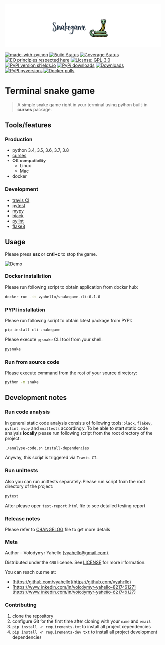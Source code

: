 ![Screenshot](media/logo.png)

[![made-with-python](https://img.shields.io/badge/Made%20with-Python-1f425f.svg)](https://www.python.org/)
[![Build Status](https://app.travis-ci.com/vyahello/snakegame-cli.svg?branch=master)](https://app.travis-ci.com/github/vyahello/snakegame-cli)
[![Coverage Status](https://img.shields.io/badge/coverage-56%25-orange)](https://img.shields.io/badge/coverage-56%25-orange)
[![EO principles respected here](https://www.elegantobjects.org/badge.svg)](https://www.elegantobjects.org)
[![License: GPL-3.0](https://img.shields.io/github/license/vyahello/snakegame-cli)](LICENSE.md)
[![PyPI version shields.io](https://img.shields.io/pypi/v/cli-snakegame.svg)](https://pypi.python.org/pypi/cli-snakegame/)
[![PyPi downloads](https://img.shields.io/pypi/dm/cli-snakegame.svg)](https://pypi.python.org/pypi/cli-snakegame)
[![Downloads](https://pepy.tech/badge/cli-snakegame)](https://pepy.tech/project/cli-snakegame)
[![PyPI pyversions](https://img.shields.io/pypi/pyversions/cli-snakegame.svg)](https://pypi.python.org/pypi/cli-snakegame/)
[![Docker pulls](https://img.shields.io/docker/pulls/vyahello/snakegame-cli.svg)](https://hub.docker.com/repository/docker/vyahello/snakegame-cli)

# Terminal snake game
> A simple snake game right in your terminal using python built-in **curses** package.

## Tools/features

### Production

- python 3.4, 3.5, 3.6, 3.7, 3.8
- [curses](https://docs.python.org/3/library/curses.html)
- OS compatibility
  - Linux
  - Mac
- docker

### Development

- [travis CI](https://travis-ci.org/)
- [pytest](https://pypi.org/project/pytest/)
- [mypy](http://mypy.readthedocs.io/en/latest)
- [black](https://black.readthedocs.io/en/stable/)
- [pylint](https://www.pylint.org/)
- [flake8](http://flake8.pycqa.org/en/latest/)

## Usage
Please press **esc** or **cntl+c** to stop the game.

![Demo](media/usage.gif)

### Docker installation

Please run following script to obtain application from docker hub:

```bash
docker run -it vyahello/snakegame-cli:0.1.0
```

### PYPI installation
Please run following script to obtain latest package from PYPI:
```bash
pip install cli-snakegame
```
Please execute `pysnake` CLI tool from your shell:
```bash
pysnake
```

### Run from source code

Please execute command from the root of your source directory:
```bash
python -m snake
```

## Development notes

### Run code analysis
In general static code analysis consists of following tools: `black`, `flake8`, `pylint`, `mypy` and `unittests` accordingly.
To be able to start static code analysis **locally** please run following script from the root directory of the project:
```bash
./analyse-code.sh install-dependencies
```
Anyway, this script is triggered via `Travis CI`.

### Run unittests
Also you can run unittests separately. Please run script from the root directory of the project:
```bash
pytest
```
After please open `test-report.html` file to see detailed testing report

### Release notes

Please refer to [CHANGELOG](CHANGELOG.md) file to get more details

### Meta
Author – Volodymyr Yahello (vyahello@gmail.com).

Distributed under the `GNU` license. See [LICENSE](LICENSE.md) for more information.

You can reach out me at:
* [https://github.com/vyahello](https://github.com/vyahello)
* [https://www.linkedin.com/in/volodymyr-yahello-821746127](https://www.linkedin.com/in/volodymyr-yahello-821746127)

### Contributing
1. clone the repository
2. configure Git for the first time after cloning with your `name` and `email`
3. `pip install -r requirements.txt` to install all project dependencies
4. `pip install -r requirements-dev.txt` to install all project development dependencies
